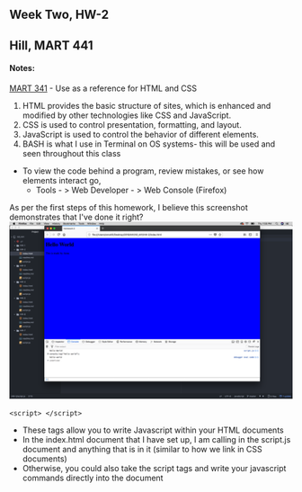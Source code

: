 ## Week Two, HW-2
## Hill, MART 441

#### Notes:

[MART 341](https://montana-media-arts.github.io/mart341-webDev/) - Use as a reference for HTML and CSS

1. HTML provides the basic structure of sites, which is enhanced and modified by other technologies like CSS and JavaScript.
2. CSS is used to control presentation, formatting, and layout.
3. JavaScript is used to control the behavior of different elements.
4. BASH is what I use in Terminal on OS systems- this will be used and seen throughout this class

- To view the code behind a program, review mistakes, or see how elements interact go,
  - Tools - > Web Developer - > Web Console (Firefox)

As per the first steps of this homework, I believe this screenshot demonstrates that I've done it right?
![HW-1 Step-1](./images/screenshot.png)

```
<script> </script>
```

- These tags allow you to write Javascript within your HTML documents
- In the index.html document that I have set up, I am calling in the script.js document and anything that is in it (similar to how we link in CSS documents)
- Otherwise, you could also take the script tags and write your javascript commands directly into the document
